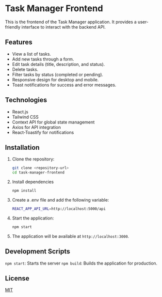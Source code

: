 # Task Manager Frontend

This is the frontend of the Task Manager application. It provides a user-friendly interface to interact with the backend API.

## Features
- View a list of tasks.
- Add new tasks through a form.
- Edit task details (title, description, and status).
- Delete tasks.
- Filter tasks by status (completed or pending).
- Responsive design for desktop and mobile.
- Toast notifications for success and error messages.

## Technologies
- React.js
- Tailwind CSS
- Context API for global state management
- Axios for API integration
- React-Toastify for notifications

## Installation

1. Clone the repository:
   ```bash
   git clone <repository-url>
   cd task-manager-frontend
2. Install dependencies
   ```bash
   npm install
3. Create a .env file and add the following variable:
   ```bash
   REACT_APP_API_URL=http://localhost:5000/api
4. Start the application:
   ```bash
   npm start
5. The application will be available at `http://localhost:3000`.

## Development Scripts
`npm start`: Starts the server
`npm build`: Builds the application for production.

## License

[MIT](https://choosealicense.com/licenses/mit/)
